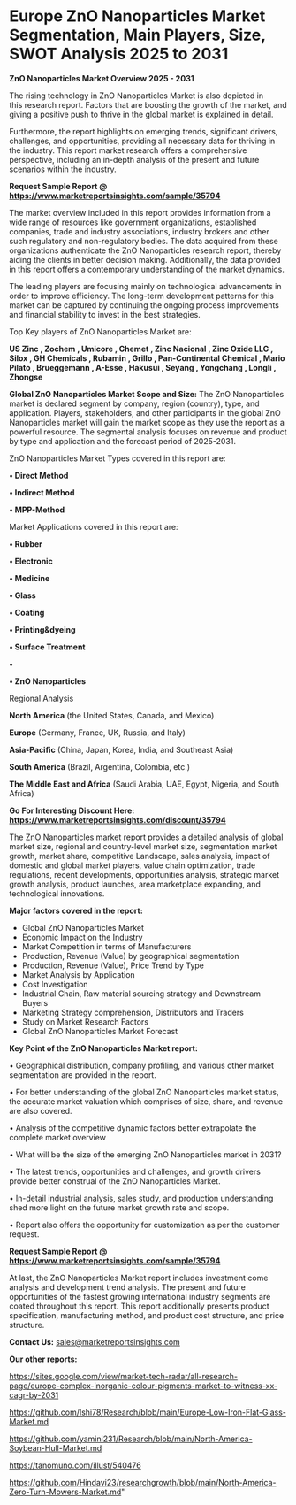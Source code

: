 # Europe ZnO Nanoparticles Market Segmentation, Main Players, Size, SWOT Analysis 2025 to 2031

<Strong> ZnO Nanoparticles Market Overview 2025 - 2031</strong>

The rising technology in ZnO Nanoparticles Market is also depicted in this research report. Factors that are boosting the growth of the market, and giving a positive push to thrive in the global market is explained in detail.

Furthermore, the report highlights on emerging trends, significant drivers, challenges, and opportunities, providing all necessary data for thriving in the industry. This report market research offers a comprehensive perspective, including an in-depth analysis of the present and future scenarios within the industry.

<strong>Request Sample Report @ <a href=https://www.marketreportsinsights.com/sample/35794>https://www.marketreportsinsights.com/sample/35794</a></strong>

The market overview included in this report provides information from a wide range of resources like government organizations, established companies, trade and industry associations, industry brokers and other such regulatory and non-regulatory bodies. The data acquired from these organizations authenticate the ZnO Nanoparticles research report, thereby aiding the clients in better decision making. Additionally, the data provided in this report offers a contemporary understanding of the market dynamics.

The leading players are focusing mainly on technological advancements in order to improve efficiency. The long-term development patterns for this market can be captured by continuing the ongoing process improvements and financial stability to invest in the best strategies.

Top Key players of ZnO Nanoparticles Market are:

<strong>US Zinc , Zochem , Umicore , Chemet , Zinc Nacional , Zinc Oxide LLC , Silox , GH Chemicals , Rubamin , Grillo , Pan-Continental Chemical , Mario Pilato , Brueggemann , A-Esse , Hakusui , Seyang , Yongchang , Longli , Zhongse </strong>

<strong><b>Global ZnO Nanoparticles Market Scope and Size:</b></strong>
The ZnO Nanoparticles market is declared segment by company, region (country), type, and application. Players, stakeholders, and other participants in the global ZnO Nanoparticles market will gain the market scope as they use the report as a powerful resource. The segmental analysis focuses on revenue and product by type and application and the forecast period of 2025-2031.

ZnO Nanoparticles Market Types covered in this report are:

<strong>•  Direct Method 

•  Indirect Method 

•  MPP-Method</strong>

Market Applications covered in this report are:

<strong>•  Rubber 

•  Electronic 

•  Medicine 

•  Glass 

•  Coating 

•  Printing&dyeing 

•  Surface Treatment

•  

•  ZnO Nanoparticles</strong> 

Regional Analysis

<strong>North America</strong> (the United States, Canada, and Mexico)

<strong>Europe</strong> (Germany, France, UK, Russia, and Italy)

<strong>Asia-Pacific</strong> (China, Japan, Korea, India, and Southeast Asia)

<strong>South America</strong> (Brazil, Argentina, Colombia, etc.)

<strong>The Middle East and Africa</strong> (Saudi Arabia, UAE, Egypt, Nigeria, and South Africa)

<strong>Go For Interesting Discount Here: <a href=https://www.marketreportsinsights.com/discount/35794>https://www.marketreportsinsights.com/discount/35794</a></strong>

The ZnO Nanoparticles market report provides a detailed analysis of global market size, regional and country-level market size, segmentation market growth, market share, competitive Landscape, sales analysis, impact of domestic and global market players, value chain optimization, trade regulations, recent developments, opportunities analysis, strategic market growth analysis, product launches, area marketplace expanding, and technological innovations.

<strong><b>Major factors covered in the report:</b></strong>
<ul>
  <li>Global ZnO Nanoparticles Market </li>
  <li>Economic Impact on the Industry</li>
  <li>Market Competition in terms of Manufacturers</li>
  <li>Production, Revenue (Value) by geographical segmentation</li>
  <li>Production, Revenue (Value), Price Trend by Type</li>
  <li>Market Analysis by Application</li>
  <li>Cost Investigation</li>
  <li>Industrial Chain, Raw material sourcing strategy and Downstream Buyers</li>
  <li>Marketing Strategy comprehension, Distributors and Traders</li>
  <li>Study on Market Research Factors</li>
  <li>Global ZnO Nanoparticles Market Forecast</li>
</ul>

<strong><b>Key Point of the ZnO Nanoparticles Market report:</b></strong>

• Geographical distribution, company profiling, and various other market segmentation are provided in the report.

• For better understanding of the global ZnO Nanoparticles market status, the accurate market valuation which comprises of size, share, and revenue are also covered.

• Analysis of the competitive dynamic factors better extrapolate the complete market overview

• What will be the size of the emerging ZnO Nanoparticles market in 2031?

• The latest trends, opportunities and challenges, and growth drivers provide better construal of the ZnO Nanoparticles Market.

• In-detail industrial analysis, sales study, and production understanding shed more light on the future market growth rate and scope.

• Report also offers the opportunity for customization as per the customer request.

<strong>Request Sample Report @ <a href=https://www.marketreportsinsights.com/sample/35794>https://www.marketreportsinsights.com/sample/35794</a></strong>

At last, the ZnO Nanoparticles Market report includes investment come analysis and development trend analysis. The present and future opportunities of the fastest growing international industry segments are coated throughout this report. This report additionally presents product specification, manufacturing method, and product cost structure, and price structure.

<strong>Contact Us:</strong>
sales@marketreportsinsights.com

<strong>Our other reports:</strong>

<a href=https://sites.google.com/view/market-tech-radar/all-research-page/europe-complex-inorganic-colour-pigments-market-to-witness-xx-cagr-by-2031>https://sites.google.com/view/market-tech-radar/all-research-page/europe-complex-inorganic-colour-pigments-market-to-witness-xx-cagr-by-2031</a>

<a href=https://github.com/Ishi78/Research/blob/main/Europe-Low-Iron-Flat-Glass-Market.md>https://github.com/Ishi78/Research/blob/main/Europe-Low-Iron-Flat-Glass-Market.md</a>

<a href=https://github.com/yamini231/Research/blob/main/North-America-Soybean-Hull-Market.md>https://github.com/yamini231/Research/blob/main/North-America-Soybean-Hull-Market.md</a>

<a href=https://tanomuno.com/illust/540476>https://tanomuno.com/illust/540476</a>

<a href=https://github.com/Hindavi23/researchgrowth/blob/main/North-America-Zero-Turn-Mowers-Market.md>https://github.com/Hindavi23/researchgrowth/blob/main/North-America-Zero-Turn-Mowers-Market.md</a>"
